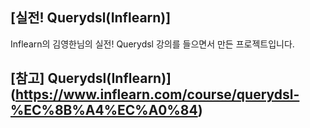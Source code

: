 
## [실전! Querydsl(Inflearn)]
Inflearn의 김영한님의 실전! Querydsl 강의를 들으면서 만든 프로젝트입니다.


## [참고] Querydsl(Inflearn)](https://www.inflearn.com/course/querydsl-%EC%8B%A4%EC%A0%84)
